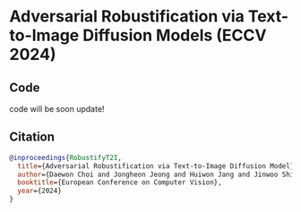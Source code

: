 # Adversarial Robustification via Text-to-Image Diffusion Models (ECCV 2024)
## Code
code will be soon update!
## Citation

```bibtex
@inproceedings{RobustifyT2I,
  title={Adversarial Robustification via Text-to-Image Diffusion Model},
  author={Daewon Choi and Jongheon Jeong and Huiwon Jang and Jinwoo Shin},
  booktitle={European Conference on Computer Vision},
  year={2024}
}
```
